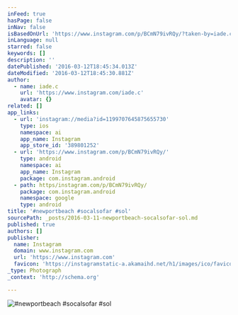 ```yaml
---
inFeed: true
hasPage: false
inNav: false
isBasedOnUrl: 'https://www.instagram.com/p/BCmN79ivRQy/?taken-by=iade.c'
inLanguage: null
starred: false
keywords: []
description: ''
datePublished: '2016-03-12T18:45:34.013Z'
dateModified: '2016-03-12T18:45:30.881Z'
author:
  - name: iade.c
    url: 'https://www.instagram.com/iade.c'
    avatar: {}
related: []
app_links:
  - url: 'instagram://media?id=1199707645875655730'
    type: ios
    namespace: ai
    app_name: Instagram
    app_store_id: '389801252'
  - url: 'https://www.instagram.com/p/BCmN79ivRQy/'
    type: android
    namespace: ai
    app_name: Instagram
    package: com.instagram.android
  - path: https/instagram.com/p/BCmN79ivRQy/
    package: com.instagram.android
    namespace: google
    type: android
title: '#newportbeach #socalsofar #sol'
sourcePath: _posts/2016-03-11-newportbeach-socalsofar-sol.md
published: true
authors: []
publisher:
  name: Instagram
  domain: www.instagram.com
  url: 'https://www.instagram.com'
  favicon: 'https://instagramstatic-a.akamaihd.net/h1/images/ico/favicon.ico/7cdab0872b15.ico'
_type: Photograph
_context: 'http://schema.org'

---
```

![#newportbeach #socalsofar #sol](https://s3-us-west-2.amazonaws.com/the-grid-img/p/d1ebc2b00a6b8175f6fd84e0c04ee508ccd8756f.jpg)